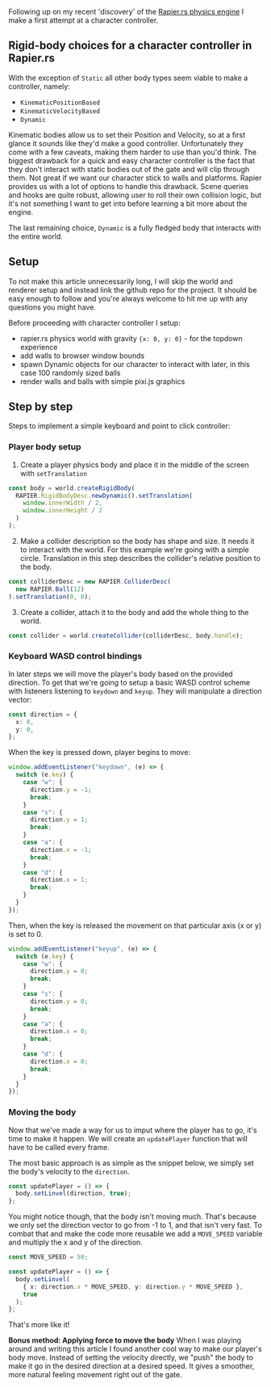 Following up on my recent 'discovery' of the [Rapier.rs physics engine](https://rapier.rs) I make a first attempt at a character controller.

## Rigid-body choices for a character controller in Rapier.rs

With the exception of `Static` all other body types seem viable to make a controller, namely:

- `KinematicPositionBased`
- `KinematicVelocityBased`
- `Dynamic`

Kinematic bodies allow us to set their Position and Velocity, so at a first glance it sounds like they'd make a good controller. Unfortunately they come with a few caveats, making them harder to use than you'd think. The biggest drawback for a quick and easy character controller is the fact that they don't interact with static bodies out of the gate and will clip through them. Not great if we want our character stick to walls and platforms. Rapier provides us with a lot of options to handle this drawback. Scene queries and hooks are quite robust, allowing user to roll their own collision logic, but it's not something I want to get into before learning a bit more about the engine.

The last remaining choice, `Dynamic` is a fully fledged body that interacts with the entire world.

## Setup

To not make this article unnecessarily long, I will skip the world and renderer setup and instead link the github repo for the project. It should be easy enough to follow and you're always welcome to hit me up with any questions you might have.

Before proceeding with character controller I setup:

- rapier.rs physics world with gravity `{x: 0, y: 0}` - for the topdown experience
- add walls to browser window bounds
- spawn Dynamic objects for our character to interact with later, in this case 100 randomly sized balls
- render walls and balls with simple pixi.js graphics

## Step by step

Steps to implement a simple keyboard and point to click controller:

### Player body setup

1. Create a player physics body and place it in the middle of the screen with `setTranslation`

```ts
const body = world.createRigidBody(
  RAPIER.RigidBodyDesc.newDynamic().setTranslation(
    window.innerWidth / 2,
    window.innerHeight / 2
  )
);
```

2. Make a collider description so the body has shape and size. It needs it to interact with the world. For this example we're going with a simple circle. Translation in this step describes the collider's relative position to the body.

```ts
const colliderDesc = new RAPIER.ColliderDesc(
  new RAPIER.Ball(12)
).setTranslation(0, 0);
```

3. Create a collider, attach it to the body and add the whole thing to the world.

```ts
const collider = world.createCollider(colliderDesc, body.handle);
```

### Keyboard WASD control bindings

In later steps we will move the player's body based on the provided direction. To get that we're going to setup a basic WASD control scheme with listeners listening to `keydown` and `keyup`. They will manipulate a direction vector:

```ts
const direction = {
  x: 0,
  y: 0,
};
```

When the key is pressed down, player begins to move:

```ts
window.addEventListener("keydown", (e) => {
  switch (e.key) {
    case "w": {
      direction.y = -1;
      break;
    }
    case "s": {
      direction.y = 1;
      break;
    }
    case "a": {
      direction.x = -1;
      break;
    }
    case "d": {
      direction.x = 1;
      break;
    }
  }
});
```

Then, when the key is released the movement on that particular axis (x or y) is set to 0.

```ts
window.addEventListener("keyup", (e) => {
  switch (e.key) {
    case "w": {
      direction.y = 0;
      break;
    }
    case "s": {
      direction.y = 0;
      break;
    }
    case "a": {
      direction.x = 0;
      break;
    }
    case "d": {
      direction.x = 0;
      break;
    }
  }
});
```

### Moving the body

Now that we've made a way for us to imput where the player has to go, it's time to make it happen. We will create an `updatePlayer` function that will have to be called every frame.

The most basic approach is as simple as the snippet below, we simply set the body's velocity to the `direction`.

```ts
const updatePlayer = () => {
  body.setLinvel(direction, true);
};
```

You might notice though, that the body isn't moving much. That's because we only set the direction vector to go from -1 to 1, and that isn't very fast. To combat that and make the code more reusable we add a `MOVE_SPEED` variable and multiply the x and y of the direction.

```ts
const MOVE_SPEED = 50;

const updatePlayer = () => {
  body.setLinvel(
    { x: direction.x * MOVE_SPEED, y: direction.y * MOVE_SPEED },
    true
  );
};
```

That's more like it!

**Bonus method: Applying force to move the body**
When I was playing around and writing this article I found another cool way to make our player's body move. Instead of setting the velocity directly, we "push" the body to make it go in the desired direction at a desired speed. It gives a smoother, more natural feeling movement right out of the gate.
